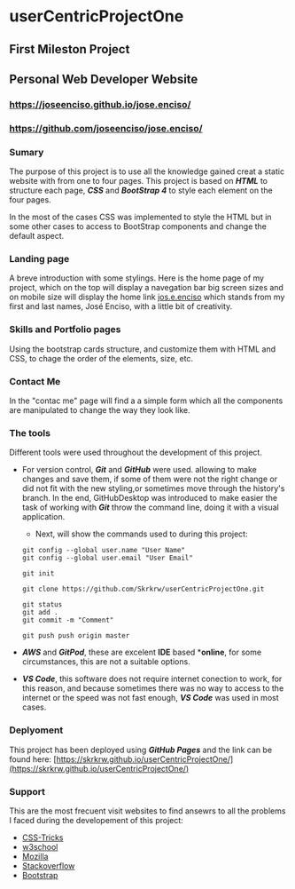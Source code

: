 
# userCentricProjectOne

## First Mileston Project
## Personal Web Developer Website
### https://joseenciso.github.io/jose.enciso/
### https://github.com/joseenciso/jose.enciso/
### Sumary
The purpose of this project is to use all the knowledge gained creat a static website with from one to four pages.
This project is based on ***HTML*** to structure each page, ***CSS*** and ***BootStrap 4*** to style each element on the four pages. 

In the most of the cases CSS was implemented to style the HTML but in some other cases to access to BootStrap components and change the default aspect.

### Landing page
A breve introduction with some stylings.
Here is the home page of my project, which on the top will display a navegation bar big screen sizes and on mobile size will display the home link [jos.e.enciso](https://skrkrw.github.io/userCentricProjectOne/) which stands from my first and last names, José Enciso, with a little bit of creativity.

### Skills and Portfolio pages
Using the bootstrap cards structure, and customize them with HTML and CSS, to chage the order of the elements, size, etc.


### Contact Me
In the "contac me" page will find a a simple form  which all the components are manipulated to change the way they look like.

### The tools
Different tools were used throughout the development of this project.

* For version control, ***Git*** and ***GitHub*** were used. allowing to make changes and save them, if some of them were not the right change or did not fit with the new styling,or sometimes move through the history's branch.
In the end, GitHubDesktop was introduced to make easier the task of working with ***Git*** throw the command line, doing it with a visual application. 

    + Next, will show the commands used to during this project: 
     ```
     git config --global user.name "User Name" 
     git config --global user.email "User Email"

     git init

     git clone https://github.com/Skrkrw/userCentricProjectOne.git

     git status
     git add .
     git commit -m "Comment"

     git push push origin master
     ```


* ***AWS*** and ***GitPod***, these are excelent **IDE** based ***online**, for some circumstances, this are not a suitable options.

* ***VS Code***, this software does not require internet conection to work, for this reason, and because sometimes there was no way to access to the internet or the speed was not fast enough, ***VS Code*** was used in most cases.

### Deplyoment    

This project has been deployed using ***GitHub Pages*** and the link can be found here: 
[https://skrkrw.github.io/userCentricProjectOne/](https://skrkrw.github.io/userCentricProjectOne/)


### Support
This are the most frecuent visit websites to find ansewrs to all the problems I faced during the developement of this project:  

* [CSS-Tricks](https://css-tricks.com/)
* [w3school](https://www.w3schools.com/)
* [Mozilla](https://developer.mozilla.org/)
* [Stackoverflow](https://stackoverflow.com/)
* [Bootstrap](https://getbootstrap.com/docs/4.4/getting-started/introduction/)
